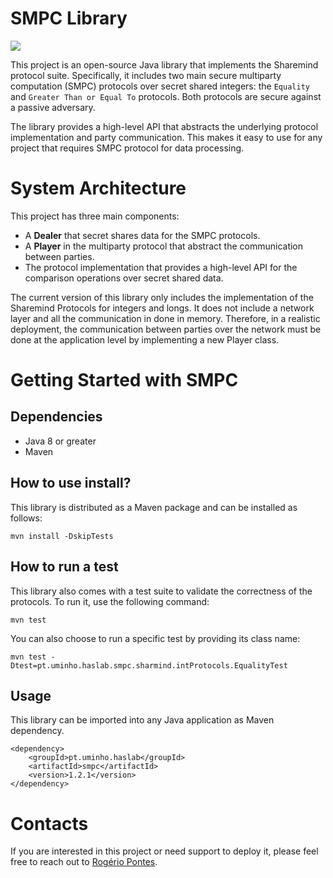 # SMPC Library
<img src="https://img.shields.io/badge/status-research%20prototype-green.svg" />

This project is an open-source Java library that implements the Sharemind protocol suite. Specifically, it includes two main secure multiparty computation (SMPC) protocols over secret shared integers: the `Equality` and `Greater Than or Equal To` protocols. Both protocols are secure against a passive adversary.

The library provides a high-level API that abstracts the underlying protocol implementation and party communication. This makes it easy to use for any project that requires SMPC protocol for data processing.

# System Architecture

This project has three main components:

- A **Dealer** that secret shares data for the SMPC protocols.
- A **Player** in the multiparty protocol that abstract the communication between parties.
- The protocol implementation that provides a high-level API for the comparison operations over secret shared data.

The current version of this library only includes the implementation of the Sharemind Protocols for integers and longs. It does not include a network layer and all the communication in done in memory. Therefore, in a realistic deployment, the communication between parties over the network must be done at the application level by implementing a new Player class.

# Getting Started with SMPC

## Dependencies

 - Java 8 or greater
 - Maven

## How to use install?

This library is distributed as a Maven package and can be installed as follows:

```shell
mvn install -DskipTests
```

## How to run a test

This library also comes with a test suite to validate the correctness of the protocols.
To run it, use the following command:

```shell
mvn test
```

You can also choose to run a specific test by providing its class name:


```shell
mvn test -Dtest=pt.uminho.haslab.smpc.sharmind.intProtocols.EqualityTest
```

## Usage

This library can be imported into any Java application as Maven dependency.

```mvn
<dependency>
    <groupId>pt.uminho.haslab</groupId>
    <artifactId>smpc</artifactId>
    <version>1.2.1</version>
</dependency>
```

# Contacts

If you are interested in this project or need support to deploy it, please feel free to reach out to [Rogério Pontes](mailto:rogerio.a.pontes@inesctec.pt).
